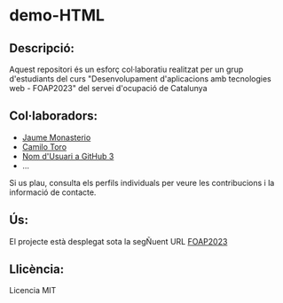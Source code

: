 # demo-HTML

## Descripció:

Aquest repositori és un esforç col·laboratiu realitzat per un grup d'estudiants del curs "Desenvolupament d'aplicacions amb tecnologies web - FOAP2023" del servei d'ocupació de Catalunya

## Col·laboradors:

- [Jaume Monasterio](https://github.com/jaumemonasterio)
- [Camilo Toro](https://github.com/torokami)
- [Nom d'Usuari a GitHub 3](https://github.com/username3)
- ...

Si us plau, consulta els perfils individuals per veure les contribucions i la informació de contacte.

## Ús:

El projecte està desplegat sota la segÑuent URL 
[FOAP2023](https://oracle.upc.edu/FOAP2023)


## Llicència:

Licencia MIT